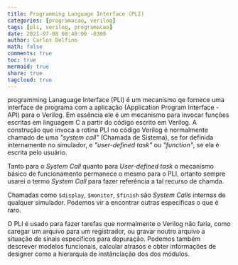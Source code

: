 ```yaml
---
title: Programming Language Interface (PLI)
categories: [programacao, verilog]
tags: [pli, verilog, programacao]
date: 2021-07-08 08:40:00 -0300
author: Carlos Delfino
math: false
comments: true
toc: true
mermaid: true
share: true
tagcloud: true
---
```


programming Lanaguage Interface (PLI) é um mecanismo qe fornece uma interface de programa com a aplicação (Application Program Interface - API) para o Verilog. Em essência ele é um mecanismo para invocar funções escritas em linguagem C a partir do código escrito em Verilog. A construção que invoca a rotina PLI no código Verilog é normalmente chamado de uma *"system call"* (Chamada de Sistema), se for definida internamente no simulador, e *"user-defined task"* ou *"function"*, se ela é escrita pelo usuário. 

Tanto para o *System Call* quanto para *User-defined task* o mecanismo básico de funcionamento permanece o mesmo para o PLI, ortanto sempre usarei o termo *System Call* para fazer referẽncia a tal recurso de chamda.

Chamadas como `$display`, `$monitor`, `$finish` são *System Calls* internas de qualquer simulador. Podemos vir a encontrar outras especificas o que é raro. 

O PLI é usado para fazer tarefas que normalmente o Verilog não faria, como caregar um arquivo para um registrador, ou gravar noutro arquivo a situação de sinais especificos para depuração. Podemos também descrever modelos funcionais, calcular atrasos e obter informações de designer como a hierarquia de instãnciação dos dos módulos.

